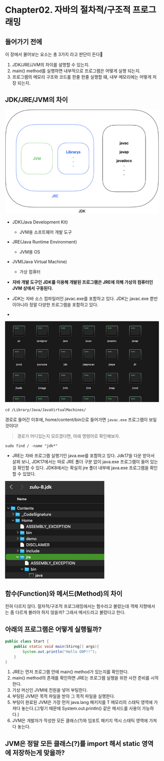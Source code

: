 # Chapter02. 자바의 절차적/구조적 프로그래밍

## 들어가기 전에
이 장에서 물어보는 요소는 총 3가지 라고 판단이 든다🤔

1. JDK/JRE/JVM의 차이를 설명할 수 있는지.
2. main() method를 실행하면 내부적으로 프로그램은 어떻게 실행 되는지.
3. 프로그램의 메모리 구조와 코드를 한줄 한줄 실행할 떄, 내부 메모리에는 어떻게 저장 되는지.

## JDK/JRE/JVM의 차이

![img_2.png](img_2.png)

* JDK(Java Development Kit)
  * JVM용 소프트웨어 개발 도구
* JRE(Java Runtime Environment)
  * JVM용 OS
* JVM(Java Virtual Machine)
  * 가상 컴퓨터

* **자바 개발 도구인 JDK를 이용해 개발된 프로그램은 JRE에 의해 가상의 컴퓨터인 JVM 상에서 구동된다.**
* JDK는 자바 소스 컴파일러인 javac.exe를 포함하고 있다. JDK는 javac.exe 뿐만이아니라 정말 다양한 프로그램을 포함하고 있다.
* 
![img.png](img.png)

```shell
cd /Library/Java/JavaVirtualMachines/
```

경로로 들어간 이후에, home/content/bin으로 들어가면 `javac.exe` 프로그램이 보일 것이다! 

> 경로가 어디있는지 모르겠다면, 아래 명령어로 확인해보자.

```shell
sudo find / -name "jdk*"
```

* JRE는 자바 프로그램 실행기인 java.exe를 포함하고 있다.
Jdk17을 다운 받아서 살펴 보니, JDK17에서는 따로 JRE 폴더 구분 없이 java.exe 프로그램이 들어 있는걸 확인할 수 있다. JDK8에서는 확실히 jre 폴더 내부에 java.exe 프로그램을 확인할 수 있었다.

![img_1.png](img_1.png)


## 함수(Function)와 메서드(Method)의 차이

전혀 다르지 않다. 절차적/구조적 프로그래밍에서는 함수라고 불렀는데 객체 지향에서는 좀 다르게 불러야 하지 않을까? 그래서 메서드라고 불렀다고 한다.


## 아래의 프로그램은 어떻게 실행될까?

```java
public class Start {
	public static void main(Stirng[] args){
		System.out.println("Hello OOP!!");
    }
}
```

1. JRE는 먼저 프로그램 안에 main() method가 있는지를 확인한다.
2. main() method의 존재를 확인하면 JRE는 프로그램 실행을 위한 사전 준비를 시작한다.
3. 가상 머신인 JVM에 전원을 넣어 부팅한다.
4. 부팅된 JVM은 목적 파일을 받아 그 목적 파일을 실행한다.
5. 부팅이 완료된 JVM은 가장 먼저 java.lang 패키지를 T 메모리의 스태틱 영역에 가져다 놓는다.(그렇기 때문에 System.out.println() 같은 메서드를 사용이 가능하다.)
6. JVM은 개발자가 작성한 모든 클래스(?)와 임포트 패키지 역시 스태틱 영역에 가져다 놓는다.




## JVM은 정말 모든 클래스(?)를 import 해서 static 영역에 저장하는게 맞을까?

